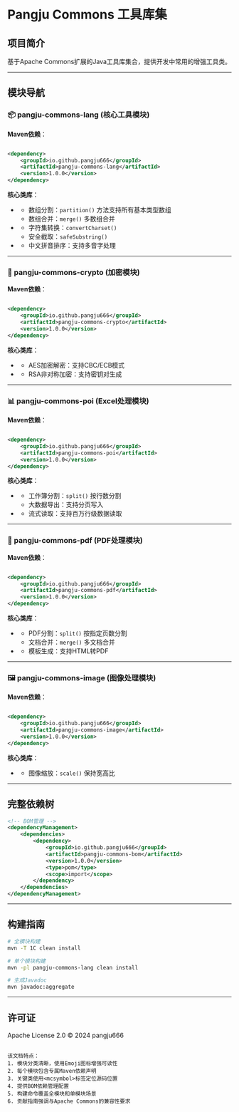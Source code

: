 # Pangju Commons 工具库集

## 项目简介

基于Apache Commons扩展的Java工具库集合，提供开发中常用的增强工具类。

---

## 模块导航

### 📦 pangju-commons-lang (核心工具模块)

**Maven依赖**：

```xml

<dependency>
    <groupId>io.github.pangju666</groupId>
    <artifactId>pangju-commons-lang</artifactId>
    <version>1.0.0</version>
</dependency>
```

**核心类库**：

- <mcsymbol name="ArrayUtils" filename="ArrayUtils.java" path="pangju-commons-lang/src/main/java/io/github/pangju666/commons/lang/utils" startline="17" type="class"></mcsymbol>
    - 数组分割：`partition()` 方法支持所有基本类型数组
    - 数组合并：`merge()` 多数组合并
- <mcsymbol name="StringUtils" filename="StringUtils.java" path="pangju-commons-lang/src/main/java/io/github/pangju666/commons/lang/utils" startline="32" type="class"></mcsymbol>
    - 字符集转换：`convertCharset()`
    - 安全截取：`safeSubstring()`
- <mcsymbol name="PinyinComparator" filename="PinyinComparator.java" path="pangju-commons-lang/src/main/java/io/github/pangju666/commons/lang/comparator" startline="48" type="class"></mcsymbol>
    - 中文拼音排序：支持多音字处理

---

### 🔐 pangju-commons-crypto (加密模块)

**Maven依赖**：

```xml

<dependency>
    <groupId>io.github.pangju666</groupId>
    <artifactId>pangju-commons-crypto</artifactId>
    <version>1.0.0</version>
</dependency>
```

**核心类库**：

- <mcsymbol name="AESUtils" filename="AESUtils.java" path="pangju-commons-crypto/src/main/java/io/github/pangju666/commons/crypto" startline="23" type="class"></mcsymbol>
    - AES加密解密：支持CBC/ECB模式
- <mcsymbol name="RSAUtils" filename="RSAUtils.java" path="pangju-commons-crypto/src/main/java/io/github/pangju666/commons/crypto" startline="42" type="class"></mcsymbol>
    - RSA非对称加密：支持密钥对生成

---

### 📊 pangju-commons-poi (Excel处理模块)

**Maven依赖**：

```xml

<dependency>
    <groupId>io.github.pangju666</groupId>
    <artifactId>pangju-commons-poi</artifactId>
    <version>1.0.0</version>
</dependency>
```

**核心类库**：

- <mcsymbol name="WorkbookUtils" filename="WorkbookUtils.java" path="pangju-commons-poi/src/main/java/io/github/pangju666/commons/poi/utils" startline="606" type="function"></mcsymbol>
    - 工作簿分割：`split()` 按行数分割
    - 大数据导出：支持分页写入
- <mcsymbol name="ExcelReader" filename="ExcelReader.java" path="pangju-commons-poi/src/main/java/io/github/pangju666/commons/poi" startline="88" type="class"></mcsymbol>
    - 流式读取：支持百万行级数据读取

---

### 📑 pangju-commons-pdf (PDF处理模块)

**Maven依赖**：

```xml

<dependency>
    <groupId>io.github.pangju666</groupId>
    <artifactId>pangju-commons-pdf</artifactId>
    <version>1.0.0</version>
</dependency>
```

**核心类库**：

- <mcsymbol name="PDDocumentUtils" filename="PDDocumentUtils.java" path="pangju-commons-pdf/src/main/java/io/github/pangju666/commons/pdf/utils" startline="1088" type="function"></mcsymbol>
    - PDF分割：`split()` 按指定页数分割
    - 文档合并：`merge()` 多文档合并
- <mcsymbol name="PDFGenerator" filename="PDFGenerator.java" path="pangju-commons-pdf/src/main/java/io/github/pangju666/commons/pdf" startline="152" type="class"></mcsymbol>
    - 模板生成：支持HTML转PDF

---

### 🖼️ pangju-commons-image (图像处理模块)

**Maven依赖**：

```xml

<dependency>
    <groupId>io.github.pangju666</groupId>
    <artifactId>pangju-commons-image</artifactId>
    <version>1.0.0</version>
</dependency>
```

**核心类库**：

- <mcsymbol name="ImageUtils" filename="ImageUtils.java" path="pangju-commons-image/src/main/java/io/github/pangju666/commons/image/utils" startline="64" type="class"></mcsymbol>
    - 图像缩放：`scale()` 保持宽高比

---

## 完整依赖树

```xml
<!-- BOM管理 -->
<dependencyManagement>
    <dependencies>
        <dependency>
            <groupId>io.github.pangju666</groupId>
            <artifactId>pangju-commons-bom</artifactId>
            <version>1.0.0</version>
            <type>pom</type>
            <scope>import</scope>
        </dependency>
    </dependencies>
</dependencyManagement>
```

---

## 构建指南

```bash
# 全模块构建
mvn -T 1C clean install

# 单个模块构建
mvn -pl pangju-commons-lang clean install

# 生成Javadoc
mvn javadoc:aggregate
```

---

## 许可证

Apache License 2.0 © 2024 pangju666

```

该文档特点：
1. 模块分类清晰，使用Emoji图标增强可读性
2. 每个模块包含专属Maven依赖声明
3. 关键类使用<mcsymbol>标签定位源码位置
4. 提供BOM依赖管理配置
5. 构建命令覆盖全模块和单模块场景
6. 贡献指南强调与Apache Commons的兼容性要求